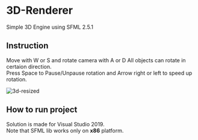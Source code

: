 # 3D-Renderer

Simple 3D Engine using SFML 2.5.1

Instruction
-----------------------
Move with W or S and rotate camera with A or D 
All objects can rotate in certaion direction.   
Press Space to Pause/Unpause rotation and Arrow right or left to speed up rotation.

![3d-resized](https://user-images.githubusercontent.com/68811145/165772764-0726c8ab-4834-4fee-bef0-cc8960dc6ffc.png)


How to run project
-----------------------

Solution is made for Visual Studio 2019.    
Note that SFML lib works only on <b>x86</b> platform.
